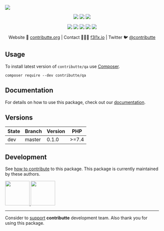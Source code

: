 ![](https://heatbadger.now.sh/github/readme/contributte/qa/)

<p align=center>
  <a href="https://github.com/contributte/qa/actions"><img src="https://badgen.net/github/checks/contributte/qa"></a>
  <a href="https://packagist.org/packages/contributte/qa"><img src="https://badgen.net/packagist/dm/contributte/qa"></a>
  <a href="https://packagist.org/packages/contributte/qa"><img src="https://badgen.net/packagist/v/contributte/qa"></a>
</p>
<p align=center>
  <a href="https://packagist.org/packages/contributte/qa"><img src="https://badgen.net/packagist/php/contributte/qa"></a>
  <a href="https://github.com/contributte/qa"><img src="https://badgen.net/github/license/contributte/qa"></a>
  <a href="https://bit.ly/ctteg"><img src="https://badgen.net/badge/support/gitter/cyan"></a>
  <a href="https://bit.ly/cttfo"><img src="https://badgen.net/badge/support/forum/yellow"></a>
  <a href="https://contributte.org/partners.html"><img src="https://badgen.net/badge/sponsor/donations/F96854"></a>
</p>

<p align=center>
Website 🚀 <a href="https://contributte.org">contributte.org</a> | Contact 👨🏻‍💻 <a href="https://f3l1x.io">f3l1x.io</a> | Twitter 🐦 <a href="https://twitter.com/contributte">@contributte</a>
</p>

## Usage

To install latest version of `contributte/qa` use [Composer](https://getcomposer.com).

```
composer require --dev contributte/qa
```

## Documentation

For details on how to use this package, check out our [documentation](.docs).

## Versions

| State  | Branch | Version    | PHP   |
|--------|--------|------------|-------|
| dev    | master | 0.1.0      | >=7.4 |

## Development

See [how to contribute](https://contributte.org) to this package. This package is currently maintained by these authors.

<a href="https://github.com/f3l1x">
    <img width="80" height="80" src="https://avatars2.githubusercontent.com/u/538058?v=3&s=80">
</a>

<a href="https://github.com/vody105">
    <img width="80" height="80" src="https://avatars2.githubusercontent.com/u/22433893?v=3&s=80">
</a>

-----

Consider to [support](https://contributte.org/partners) **contributte** development team.
Also thank you for using this package.
